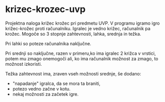 # krizec-krozec-uvp
Projektna naloga križec krožec pri predmetu UVP.
V programu igramo igro križec-krožec proti računalniku. Igralec je vedno križec, računalnik pa krožec. Mogoče so 3 stopnje zahtevnosti, lahka, srednja in težka. 

Pri lahki so poteze računalnika naključne.

Pri srednji so naključne, razen v primeru,ko ima igralec 2 križca v vrstici,
potem mu zmago onemogoči ali, ko ima računalnik možnost za zmago, to možnost izkoristi.

Težka zahtevnost ima, zraven vseh možnosti srednje, še dodano:
- "napadanje" igralca, da se mora ta braniti, 
- potezo vedno začne v kotu.
- nekaj možnosti za začetek igre.
